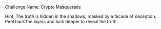 Challenge Name: Crypto Masquerade

Hint; The truth is hidden in the shadows, masked by a facade of deception. Peel back the layers and look deeper to reveal the truth.